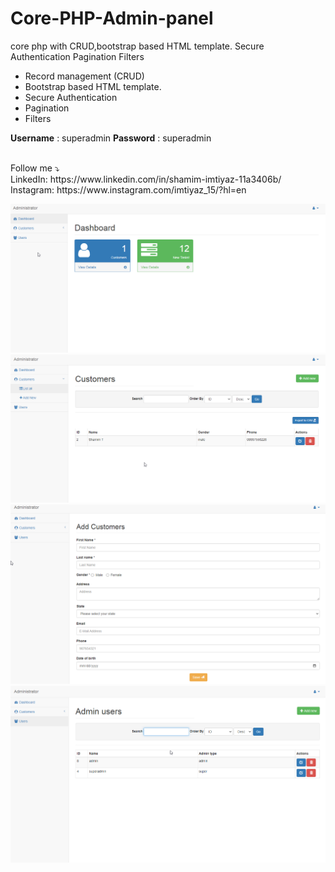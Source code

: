 # Core-PHP-Admin-panel
core php with CRUD,bootstrap based HTML template. Secure Authentication Pagination Filters
<ul>
<li>Record management (CRUD)</li>
<li>Bootstrap based HTML template.</li>
<li>Secure Authentication</li>
<li>Pagination</li>
<li>Filters</li>
  </ul>
  
 <b>Username</b> : superadmin <b>Password</b> : superadmin

<br>
Follow me ⤵️
<br>
LinkedIn: https://www.linkedin.com/in/shamim-imtiyaz-11a3406b/
<br>
Instagram: https://www.instagram.com/imtiyaz_15/?hl=en

![](dash.png)
![](customers.png)
![](add.png)
![](user.png)
